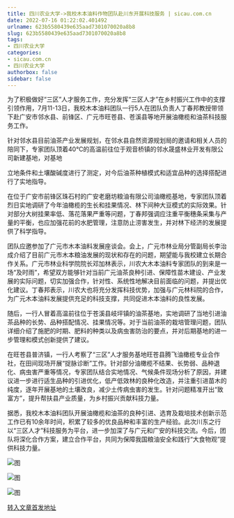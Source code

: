 ```yaml
---
title: 四川农业大学->我校木本油料作物团队赴川东开展科技服务 | sicau.com.cn
date: 2022-07-16 01:22:02.401492
urlname: 623b5580439e635aad7301070020a8b8
slug: 623b5580439e635aad7301070020a8b8
tags: 
- 四川农业大学
categories:
- sicau.com.cn
- 四川农业大学
authorbox: false
sidebar: false
---
```

为了积极做好“三区”人才服务工作，充分发挥“三区人才”在乡村振兴工作中的支撑引领作用，7月11-13日，我校木本油料团队一行5人在团队负责人丁春邦教授带领下赴广安市邻水县、前锋区、广元市旺苍县、苍溪县等地开展油橄榄和油茶科技服务工作。

针对邻水县目前油茶产业发展规划，在邻水县自然资源规划局的邀请和相关人员的陪同下，专家团队顶着40℃的高温前往位于观音桥镇的邻水晟盛林业开发有限公司新建基地，对基地
<!--more-->
立地条件和土壤酸碱度进行了测定，对今后油茶种植模式和适宜品种的选择搭配进行了实地指导。

在位于广安市前锋区珠石村的广安老磨坊粮油有限公司油橄榄基地，专家团队顶着烈日实地调研了今年油橄榄的生长和挂果情况、林下间种大豆模式的实际效果。针对部分大树挂果率低、落花落果严重等问题，丁春邦强调应注重平衡穗条采集与产量的平衡，也应加强花前的水肥管理，注意防止涝害发生，并对林下经济的发展提供了科学指导。

团队应邀参加了广元市木本油料发展座谈会。会上，广元市林业局分管副局长李治成介绍了目前广元市木本粮油发展的现状和存在的问题，期望能与我校建立长期合作关系。广元市林业科学院院长邓加林表示，川农大木本油料专家团队的到来是一场“及时雨”，希望双方能够针对当前广元油茶良种引进、保障性苗木建设、产业发展的实际问题，切实加强合作，针对性、系统性地解决目前面临的问题，并提出优化建议。丁春邦表示，川农大也将充分发挥科技优势，加强与广元林科院的合作，为广元木本油料发展提供充足的科技支撑，共同促进木本油料的良性发展。

随后，一行人冒着高温前往位于苍溪县岐坪镇的油茶基地，实地调研了当地引进油茶品种的长势、品种搭配情况、挂果情况等。对于当前油茶的栽培管理问题，团队详细介绍了施肥的时期、肥料的种类以及病虫害防治的要点，并对后期基地的进一步管理和模式创新提供了建议。

在旺苍县普济镇，一行人考察了“三区”人才服务基地旺苍县腾飞油橄榄专业合作社，在田间现场开展“捉脉诊断”工作。针对部分油橄榄不结果、长势弱、品种退化、病虫害严重等情况，专家团队结合实地情况、气候条件现场分析了原因，并建议进一步进行适生品种的引进优化，低产低效林的良种化改造，并注重引进苗木的纯度，逐年开展基地的土壤改良，减少土传病虫害的发生。针对问题精准开出“致富方”，提升帮扶县产业质量，为乡村振兴贡献科技力量。

据悉，我校木本油料团队开展油橄榄和油茶的良种引进、选育及栽培技术创新示范工作已有10余年时间，积累了较多的优良品种和丰富的生产经验。此次川东之行以“三区人才”科技服务为平台，进一步加深了与广元和广安的科技交流。今后，团队将深化合作方案，建立合作平台，共同为保障我国粮油安全和践行“大食物观”提供科技力量。

![图](https://news.sicau.edu.cn/__local/E/EC/0C/60B4E7B1F9FE900BAC05B19CAD7_6B0A6D87_68934.png)

![图](https://news.sicau.edu.cn/__local/F/B9/73/CC560C0E911B5A9919027E1FE63_2D9B9AA6_49CB5.png)

![图](https://news.sicau.edu.cn/__local/B/48/DE/27793A2E0D2CC9C6CAB63665654_F3D75862_6FA62.png)

[转入文章首发地址](https://news.sicau.edu.cn/info/1078/68849.htm)